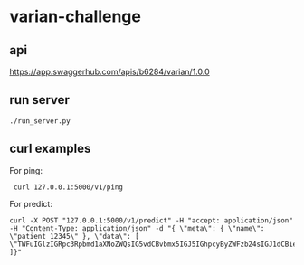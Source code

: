 # varian-challenge

## api

https://app.swaggerhub.com/apis/b6284/varian/1.0.0

## run server

```
./run_server.py
```

## curl examples

For ping:
```
 curl 127.0.0.1:5000/v1/ping
```

For predict:
```
curl -X POST "127.0.0.1:5000/v1/predict" -H "accept: application/json" -H "Content-Type: application/json" -d "{ \"meta\": { \"name\": \"patient 12345\" }, \"data\": [ \"TWFuIGlzIGRpc3Rpbmd1aXNoZWQsIG5vdCBvbmx5IGJ5IGhpcyByZWFzb24sIGJ1dCBieSB0aGlzIHNpbmd1bGFyIHBhc3Npb24gZnJvbSBvdGhlciBhbmltYWxzLCB3aGljaCBpcyBhIGx1c3Qgb2YgdGhlIG1pbmQsIHRoYXQgYnkgYSBwZXJzZXZlcmFuY2Ugb2YgZGVsaWdodCBpbiB0aGUgY29udGludWVkIGFuZCBpbmRlZmF0aWdhYmxlIGdlbmVyYXRpb24gb2Yga25vd2xlZGdlLCBleGNlZWRzIHRoZSBzaG9ydCB2ZWhlbWVuY2Ugb2YgYW55IGNhcm5hbCBwbGVhc3VyZS4=\" ]}"
```

